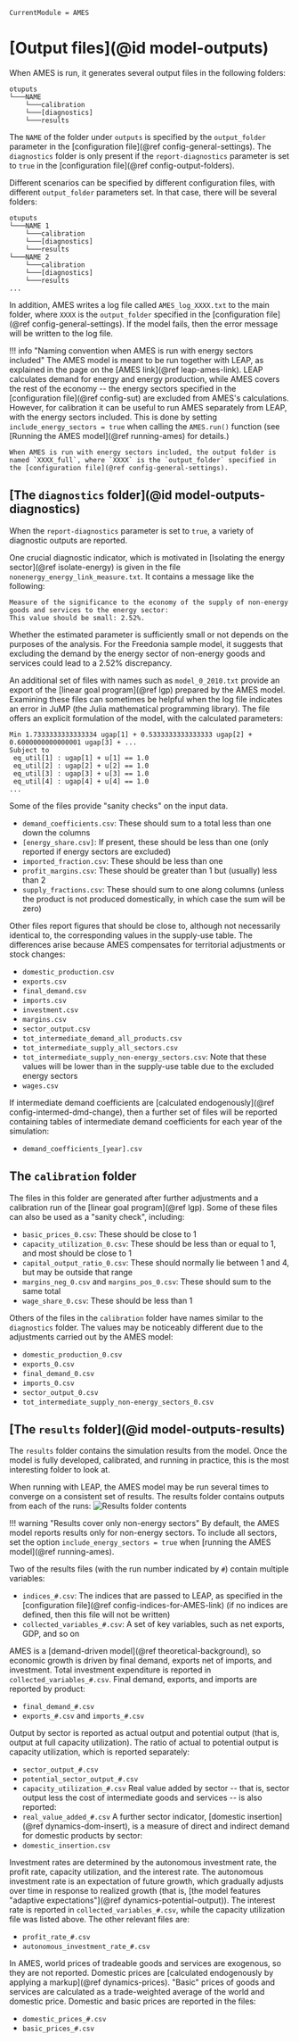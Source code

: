 ```@meta
CurrentModule = AMES
```

# [Output files](@id model-outputs)
When AMES is run, it generates several output files in the following folders:
```
otuputs 
└───NAME
    └───calibration
    └───[diagnostics]
    └───results
```
The `NAME` of the folder under `outputs` is specified by the `output_folder` parameter in the [configuration file](@ref config-general-settings). The `diagnostics` folder is only present if the `report-diagnostics` parameter is set to `true` in the [configuration file](@ref config-output-folders).

Different scenarios can be specified by different configuration files, with different `output_folder` parameters set. In that case, there will be several folders:
```
otuputs 
└───NAME 1
    └───calibration
    └───[diagnostics]
    └───results
└───NAME 2
    └───calibration
    └───[diagnostics]
    └───results
...
```

In addition, AMES writes a log file called `AMES_log_XXXX.txt` to the main folder, where `XXXX` is the `output_folder` specified in the [configuration file](@ref config-general-settings). If the model fails, then the error message will be written to the log file.

!!! info "Naming convention when AMES is run with energy sectors included"
    The AMES model is meant to be run together with LEAP, as explained in the page on the [AMES link](@ref leap-ames-link). LEAP calculates demand for energy and energy production, while AMES covers the rest of the economy -- the energy sectors specified in the [configuration file](@ref config-sut) are excluded from AMES's calculations. However, for calibration it can be useful to run AMES separately from LEAP, with the energy sectors included. This is done by setting `include_energy_sectors = true` when calling the `AMES.run()` function (see [Running the AMES model](@ref running-ames) for details.)

    When AMES is run with energy sectors included, the output folder is named `XXXX_full`, where `XXXX` is the `output_folder` specified in the [configuration file](@ref config-general-settings).


## [The `diagnostics` folder](@id model-outputs-diagnostics)
When the `report-diagnostics` parameter is set to `true`, a variety of diagnostic outputs are reported.

One crucial diagnostic indicator, which is motivated in [Isolating the energy sector](@ref isolate-energy) is given in the file `nonenergy_energy_link_measure.txt`. It contains a message like the following:
```
Measure of the significance to the economy of the supply of non-energy goods and services to the energy sector:
This value should be small: 2.52%.
```
Whether the estimated parameter is sufficiently small or not depends on the purposes of the analysis. For the Freedonia sample model, it suggests that excluding the demand by the energy sector of non-energy goods and services could lead to a 2.52% discrepancy.

An additional set of files with names such as `model_0_2010.txt` provide an export of the [linear goal program](@ref lgp) prepared by the AMES model. Examining these files can sometimes be helpful when the log file indicates an error in JuMP (the Julia mathematical programming library). The file offers an explicit formulation of the model, with the calculated parameters:
```
Min 1.7333333333333334 ugap[1] + 0.5333333333333333 ugap[2] + 0.6000000000000001 ugap[3] + ...
Subject to
 eq_util[1] : ugap[1] + u[1] == 1.0
 eq_util[2] : ugap[2] + u[2] == 1.0
 eq_util[3] : ugap[3] + u[3] == 1.0
 eq_util[4] : ugap[4] + u[4] == 1.0
...
```

Some of the files provide "sanity checks" on the input data. 
  * `demand_coefficients.csv`: These should sum to a total less than one down the columns
  * `[energy_share.csv]`: If present, these should be less than one (only reported if energy sectors are excluded)
  * `imported_fraction.csv`: These should be less than one
  * `profit_margins.csv`: These should be greater than 1 but (usually) less than 2
  * `supply_fractions.csv`: These should sum to one along columns (unless the product is not produced domestically, in which case the sum will be zero)

Other files report figures that should be close to, although not necessarily identical to, the corresponding values in the supply-use table. The differences arise because AMES compensates for territorial adjustments or stock changes:
  * `domestic_production.csv`
  * `exports.csv`
  * `final_demand.csv`
  * `imports.csv`
  * `investment.csv`
  * `margins.csv`
  * `sector_output.csv`
  * `tot_intermediate_demand_all_products.csv`
  * `tot_intermediate_supply_all_sectors.csv`
  * `tot_intermediate_supply_non-energy_sectors.csv`: Note that these values will be lower than in the supply-use table due to the excluded energy sectors
  * `wages.csv`

If intermediate demand coefficients are [calculated endogenously](@ref config-intermed-dmd-change), then a further set of files will be reported containing tables of intermediate demand coefficients for each year of the simulation:
  * `demand_coefficients_[year].csv`

## The `calibration` folder
The files in this folder are generated after further adjustments and a calibration run of the [linear goal program](@ref lgp). Some of these files can also be used as a "sanity check", including:
  * `basic_prices_0.csv`: These should be close to 1
  * `capacity_utilization_0.csv`: These should be less than or equal to 1, and most should be close to 1
  * `capital_output_ratio_0.csv`: These should normally lie between 1 and 4, but may be outside that range
  * `margins_neg_0.csv` and `margins_pos_0.csv`: These should sum to the same total
  * `wage_share_0.csv`: These should be less than 1

Others of the files in the `calibration` folder have names similar to the `diagnostics` folder. The values may be noticeably different due to the adjustments carried out by the AMES model:
  * `domestic_production_0.csv`
  * `exports_0.csv`
  * `final_demand_0.csv`
  * `imports_0.csv`
  * `sector_output_0.csv`
  * `tot_intermediate_supply_non-energy_sectors_0.csv`

## [The `results` folder](@id model-outputs-results)
The `results` folder contains the simulation results from the model. Once the model is fully developed, calibrated, and running in practice, this is the most interesting folder to look at.

When running with LEAP, the AMES model may be run several times to converge on a consistent set of results. The results folder contains outputs from each of the runs:
![Results folder contents](assets/images/results_folder_files.png)

!!! warning "Results cover only non-energy sectors"
    By default, the AMES model reports results only for non-energy sectors. To include all sectors, set the option `include_energy_sectors = true` when [running the AMES model](@ref running-ames). 

Two of the results files (with the run number indicated by `#`) contain multiple variables:
  * `indices_#.csv`: The indices that are passed to LEAP, as specified in the [configuration file](@ref config-indices-for-AMES-link) (if no indices are defined, then this file will not be written)
  * `collected_variables_#.csv`: A set of key variables, such as net exports, GDP, and so on

AMES is a [demand-driven model](@ref theoretical-background), so economic growth is driven by final demand, exports net of imports, and investment. Total investment expenditure is reported in `collected_variables_#.csv`. Final demand, exports, and imports are reported by product:
  * `final_demand_#.csv`
  * `exports_#.csv` and `imports_#.csv`

Output by sector is reported as actual output and potential output (that is, output at full capacity utilization). The ratio of actual to potential output is capacity utilization, which is reported separately:
  * `sector_output_#.csv`
  * `potential_sector_output_#.csv`
  * `capacity_utilization_#.csv`
Real value added by sector -- that is, sector output less the cost of intermediate goods and services -- is also reported:
  * `real_value_added_#.csv`
A further sector indicator, [domestic insertion](@ref dynamics-dom-insert), is a measure of direct and indirect demand for domestic products by sector:
  * `domestic_insertion.csv`

Investment rates are determined by the autonomous investment rate, the profit rate, capacity utilization, and the interest rate. The autonomous investment rate is an expectation of future growth, which gradually adjusts over time in response to realized growth (that is, [the model features "adaptive expectations"](@ref dynamics-potential-output)). The interest rate is reported in `collected_variables_#.csv`, while the capacity utilization file was listed above. The other relevant files are:
  * `profit_rate_#.csv`
  * `autonomous_investment_rate_#.csv`

In AMES, world prices of tradeable goods and services are exogenous, so they are not reported. Domestic prices are [calculated endogenously by applying a markup](@ref dynamics-prices). "Basic" prices of goods and services are calculated as a trade-weighted average of the world and domestic price. Domestic and basic prices are reported in the files:
  * `domestic_prices_#.csv`
  * `basic_prices_#.csv`

